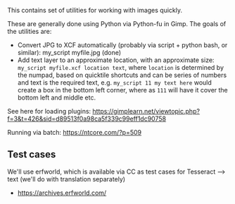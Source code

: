This contains set of utilities for working with images quickly. 

These are generally done using Python via Python-fu in Gimp. The goals of the utilities are:

*  Convert JPG to XCF automatically (probably via script + python bash, or similar): my_script myfile.jpg (done)
*  Add text layer to an approximate location, with an approximate size: `my_script myfile.xcf location text`, where `location` is determined by the numpad, based on quicktile shortcuts and can be series of numbers and text is the required text, e.g. `my_script 11 my text here` would create a box in the bottom left corner, where as `111` will have it cover the bottom left and middle etc.

See here for loading plugins: https://gimplearn.net/viewtopic.php?f=3&t=426&sid=d89513f0a98ca5f339c99eff1dc90758

Running via batch: https://ntcore.com/?p=509

Test cases
----------

We'll use erfworld, which is available via CC as test cases for Tesseract --> text (we'll do with translation separately)

*  https://archives.erfworld.com/

